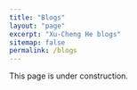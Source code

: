 ```yaml
---
title: "Blogs"
layout: "page" 
excerpt: "Xu-Cheng He blogs"
sitemap: false
permalink: /blogs
---
```


This page is under construction.
